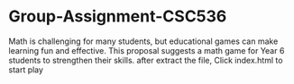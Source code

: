 # Group-Assignment-CSC536
Math is challenging for many students, but educational games can make learning fun and effective. This proposal suggests a math game for Year 6 students to strengthen their skills.
after extract the file, Click index.html to start play
